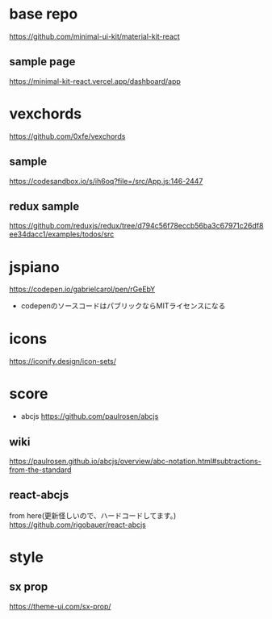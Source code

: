 # base repo
https://github.com/minimal-ui-kit/material-kit-react

## sample page
https://minimal-kit-react.vercel.app/dashboard/app

# vexchords
https://github.com/0xfe/vexchords

## sample
https://codesandbox.io/s/ih6oq?file=/src/App.js:146-2447

## redux sample
https://github.com/reduxjs/redux/tree/d794c56f78eccb56ba3c67971c26df8ee34dacc1/examples/todos/src

# jspiano
https://codepen.io/gabrielcarol/pen/rGeEbY
- codepenのソースコードはパブリックならMITライセンスになる

# icons
https://iconify.design/icon-sets/

# score
- abcjs
https://github.com/paulrosen/abcjs

## wiki
https://paulrosen.github.io/abcjs/overview/abc-notation.html#subtractions-from-the-standard


## react-abcjs
from here(更新怪しいので、ハードコードしてます。)
https://github.com/rigobauer/react-abcjs


# style
## sx prop
https://theme-ui.com/sx-prop/